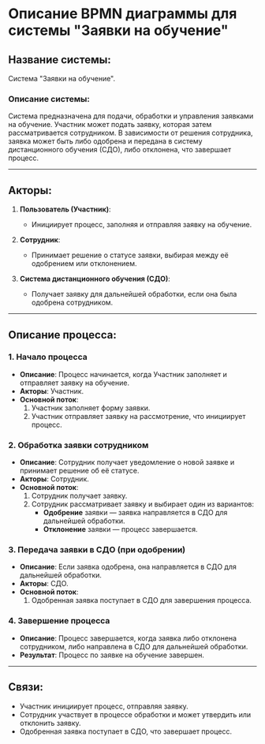 # Описание BPMN диаграммы для системы "Заявки на обучение"

## Название системы:  
Система "Заявки на обучение".

### Описание системы:  
Система предназначена для подачи, обработки и управления заявками на обучение. Участник может подать заявку, которая затем рассматривается сотрудником. В зависимости от решения сотрудника, заявка может быть либо одобрена и передана в систему дистанционного обучения (СДО), либо отклонена, что завершает процесс.

---

## Акторы:

1. **Пользователь (Участник)**:
   - Инициирует процесс, заполняя и отправляя заявку на обучение.

2. **Сотрудник**:
   - Принимает решение о статусе заявки, выбирая между её одобрением или отклонением.

3. **Система дистанционного обучения (СДО)**:
   - Получает заявку для дальнейшей обработки, если она была одобрена сотрудником.

---

## Описание процесса:

### 1. Начало процесса  
   - **Описание**: Процесс начинается, когда Участник заполняет и отправляет заявку на обучение.
   - **Акторы**: Участник.
   - **Основной поток**: 
      1. Участник заполняет форму заявки.
      2. Участник отправляет заявку на рассмотрение, что инициирует процесс.

### 2. Обработка заявки сотрудником  
   - **Описание**: Сотрудник получает уведомление о новой заявке и принимает решение об её статусе.
   - **Акторы**: Сотрудник.
   - **Основной поток**: 
      1. Сотрудник получает заявку.
      2. Сотрудник рассматривает заявку и выбирает один из вариантов:
         - **Одобрение** заявки — заявка направляется в СДО для дальнейшей обработки.
         - **Отклонение** заявки — процесс завершается.

### 3. Передача заявки в СДО (при одобрении)  
   - **Описание**: Если заявка одобрена, она направляется в СДО для дальнейшей обработки.
   - **Акторы**: СДО.
   - **Основной поток**: 
      1. Одобренная заявка поступает в СДО для завершения процесса.

### 4. Завершение процесса  
   - **Описание**: Процесс завершается, когда заявка либо отклонена сотрудником, либо направлена в СДО для дальнейшей обработки.
   - **Результат**: Процесс по заявке на обучение завершен.

---

## Связи:

- Участник инициирует процесс, отправляя заявку.
- Сотрудник участвует в процессе обработки и может утвердить или отклонить заявку.
- Одобренная заявка поступает в СДО, что завершает процесс.
